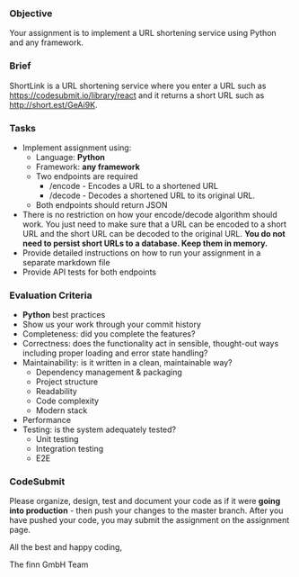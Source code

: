 ### Objective

Your assignment is to implement a URL shortening service using Python and any framework.

### Brief

ShortLink is a URL shortening service where you enter a URL such as https://codesubmit.io/library/react and it returns a short URL such as http://short.est/GeAi9K.

### Tasks

-   Implement assignment using:
    -   Language: **Python**
    -   Framework: **any framework**
    -   Two endpoints are required
        -   /encode - Encodes a URL to a shortened URL
        -   /decode - Decodes a shortened URL to its original URL.
    -   Both endpoints should return JSON
-   There is no restriction on how your encode/decode algorithm should work. You just need to make sure that a URL can be encoded to a short URL and the short URL can be decoded to the original URL. **You do not need to persist short URLs to a database. Keep them in memory.**
-   Provide detailed instructions on how to run your assignment in a separate markdown file
-   Provide API tests for both endpoints

### Evaluation Criteria

-   **Python** best practices
-   Show us your work through your commit history
-   Completeness: did you complete the features?
-   Correctness: does the functionality act in sensible, thought-out ways including proper loading and error state handling?
-   Maintainability: is it written in a clean, maintainable way?
    -   Dependency management & packaging
    -   Project structure
    -   Readability
    -   Code complexity
    -   Modern stack
- Performance
-   Testing: is the system adequately tested?
    -   Unit testing
    -   Integration testing
    -   E2E

### CodeSubmit

Please organize, design, test and document your code as if it were **going into production** - then push your changes to the master branch. After you have pushed your code, you may submit the assignment on the assignment page.

All the best and happy coding,

The finn GmbH Team
